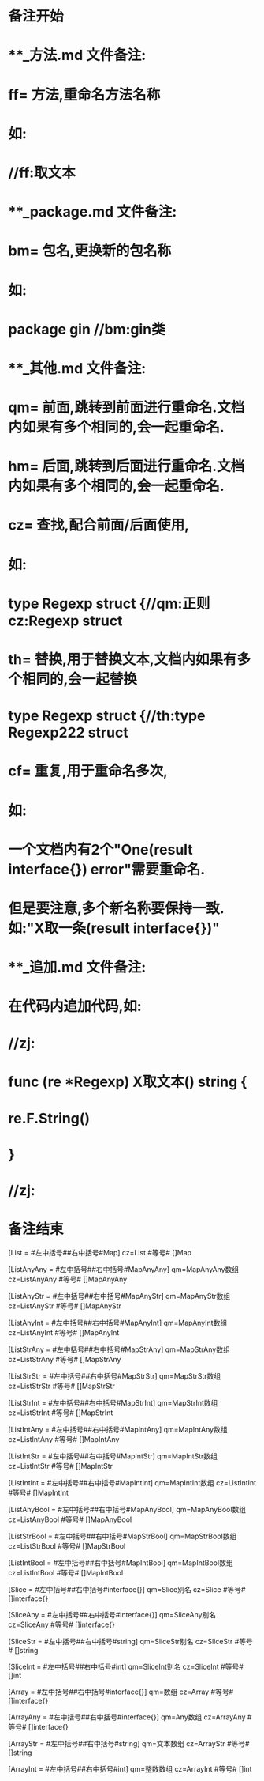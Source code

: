 # 备注开始
# **_方法.md 文件备注:
# ff= 方法,重命名方法名称
# 如:
# //ff:取文本

# **_package.md 文件备注:
# bm= 包名,更换新的包名称 
# 如: 
# package gin //bm:gin类

# **_其他.md 文件备注:
# qm= 前面,跳转到前面进行重命名.文档内如果有多个相同的,会一起重命名.
# hm= 后面,跳转到后面进行重命名.文档内如果有多个相同的,会一起重命名.
# cz= 查找,配合前面/后面使用,
# 如:
# type Regexp struct {//qm:正则 cz:Regexp struct
#
# th= 替换,用于替换文本,文档内如果有多个相同的,会一起替换
# type Regexp struct {//th:type Regexp222 struct
#
# cf= 重复,用于重命名多次,
# 如: 
# 一个文档内有2个"One(result interface{}) error"需要重命名.
# 但是要注意,多个新名称要保持一致. 如:"X取一条(result interface{})"

# **_追加.md 文件备注:
# 在代码内追加代码,如:
# //zj:
# func (re *Regexp) X取文本() string { 
#    re.F.String()
# }
# //zj:
# 备注结束

[List        = #左中括号##右中括号#Map]
cz=List #等号# []Map

[ListAnyAny  = #左中括号##右中括号#MapAnyAny]
qm=MapAnyAny数组
cz=ListAnyAny #等号# []MapAnyAny

[ListAnyStr  = #左中括号##右中括号#MapAnyStr]
qm=MapAnyStr数组
cz=ListAnyStr #等号# []MapAnyStr

[ListAnyInt  = #左中括号##右中括号#MapAnyInt]
qm=MapAnyInt数组
cz=ListAnyInt #等号# []MapAnyInt

[ListStrAny  = #左中括号##右中括号#MapStrAny]
qm=MapStrAny数组
cz=ListStrAny #等号# []MapStrAny

[ListStrStr  = #左中括号##右中括号#MapStrStr]
qm=MapStrStr数组
cz=ListStrStr #等号# []MapStrStr

[ListStrInt  = #左中括号##右中括号#MapStrInt]
qm=MapStrInt数组
cz=ListStrInt #等号# []MapStrInt

[ListIntAny  = #左中括号##右中括号#MapIntAny]
qm=MapIntAny数组
cz=ListIntAny #等号# []MapIntAny

[ListIntStr  = #左中括号##右中括号#MapIntStr]
qm=MapIntStr数组
cz=ListIntStr #等号# []MapIntStr

[ListIntInt  = #左中括号##右中括号#MapIntInt]
qm=MapIntInt数组
cz=ListIntInt #等号# []MapIntInt

[ListAnyBool = #左中括号##右中括号#MapAnyBool]
qm=MapAnyBool数组
cz=ListAnyBool #等号# []MapAnyBool

[ListStrBool = #左中括号##右中括号#MapStrBool]
qm=MapStrBool数组
cz=ListStrBool #等号# []MapStrBool

[ListIntBool = #左中括号##右中括号#MapIntBool]
qm=MapIntBool数组
cz=ListIntBool #等号# []MapIntBool

[Slice    = #左中括号##右中括号#interface{}]
qm=Slice别名
cz=Slice #等号# []interface{}

[SliceAny = #左中括号##右中括号#interface{}]
qm=SliceAny别名
cz=SliceAny #等号# []interface{}

[SliceStr = #左中括号##右中括号#string]
qm=SliceStr别名
cz=SliceStr #等号# []string

[SliceInt = #左中括号##右中括号#int]
qm=SliceInt别名
cz=SliceInt #等号# []int

[Array    = #左中括号##右中括号#interface{}]
qm=数组
cz=Array #等号# []interface{}

[ArrayAny = #左中括号##右中括号#interface{}]
qm=Any数组
cz=ArrayAny #等号# []interface{}

[ArrayStr = #左中括号##右中括号#string]
qm=文本数组
cz=ArrayStr #等号# []string

[ArrayInt = #左中括号##右中括号#int]
qm=整数数组
cz=ArrayInt #等号# []int
